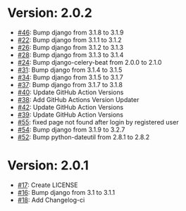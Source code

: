 # Version: 2.0.2

* [#46](https://github.com/saadmk11/banking-system/pull/46): Bump django from 3.1.8 to 3.1.9
* [#22](https://github.com/saadmk11/banking-system/pull/22): Bump django from 3.1.1 to 3.1.2
* [#26](https://github.com/saadmk11/banking-system/pull/26): Bump django from 3.1.2 to 3.1.3
* [#28](https://github.com/saadmk11/banking-system/pull/28): Bump django from 3.1.3 to 3.1.4
* [#24](https://github.com/saadmk11/banking-system/pull/24): Bump django-celery-beat from 2.0.0 to 2.1.0
* [#31](https://github.com/saadmk11/banking-system/pull/31): Bump django from 3.1.4 to 3.1.5
* [#34](https://github.com/saadmk11/banking-system/pull/34): Bump django from 3.1.5 to 3.1.7
* [#37](https://github.com/saadmk11/banking-system/pull/37): Bump django from 3.1.7 to 3.1.8
* [#40](https://github.com/saadmk11/banking-system/pull/40): Update GitHub Action Versions
* [#38](https://github.com/saadmk11/banking-system/pull/38): Add GitHub Actions Version Updater
* [#42](https://github.com/saadmk11/banking-system/pull/42): Update GitHub Action Versions
* [#39](https://github.com/saadmk11/banking-system/pull/39): Update GitHub Action Versions
* [#55](https://github.com/saadmk11/banking-system/pull/55): fixed page not found after login by registered user
* [#54](https://github.com/saadmk11/banking-system/pull/54): Bump django from 3.1.9 to 3.2.7
* [#52](https://github.com/saadmk11/banking-system/pull/52): Bump python-dateutil from 2.8.1 to 2.8.2


Version: 2.0.1
==============

* [#17](https://github.com/saadmk11/banking-system/pull/17): Create LICENSE
* [#16](https://github.com/saadmk11/banking-system/pull/16): Bump django from 3.1 to 3.1.1
* [#18](https://github.com/saadmk11/banking-system/pull/18): Add Changelog-ci
